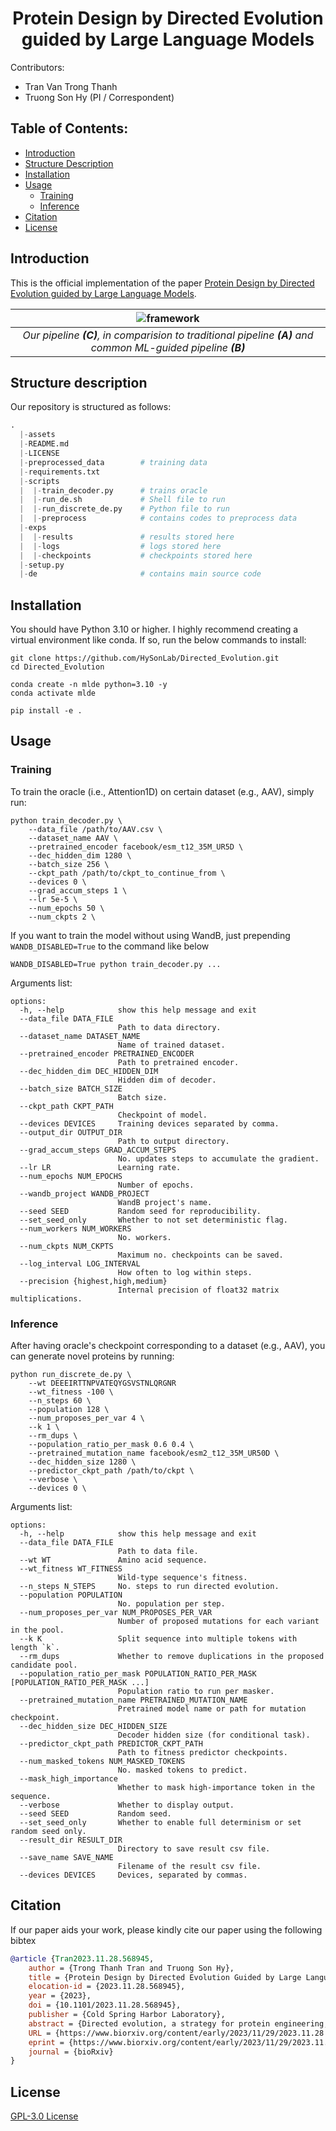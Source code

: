 <div align="center">

# Protein Design by Directed Evolution guided by Large Language Models
</div>

Contributors:
* Tran Van Trong Thanh
* Truong Son Hy (PI / Correspondent)

## Table of Contents:

- [Introduction](#introduction)
- [Structure Description](#structure-description)
- [Installation](#installation)
- [Usage](#usage)
    - [Training](#training)
    - [Inference](#inference)
- [Citation](#citation)
- [License](#license)

## Introduction
This is the official implementation of the paper [Protein Design by Directed Evolution guided by Large Language Models](https://www.biorxiv.org/content/10.1101/2023.11.28.568945v1).

| ![framework](./assets/Directed_Evolution_Framework.png) | 
|:--:| 
| *Our pipeline **(C)**, in comparision to traditional pipeline **(A)** and common ML-guided pipeline **(B)*** |

## Structure description

Our repository is structured as follows:
```python
.
  |-assets
  |-README.md
  |-LICENSE
  |-preprocessed_data        # training data
  |-requirements.txt   
  |-scripts
  |  |-train_decoder.py      # trains oracle
  |  |-run_de.sh             # Shell file to run
  |  |-run_discrete_de.py    # Python file to run
  |  |-preprocess            # contains codes to preprocess data
  |-exps
  |  |-results               # results stored here
  |  |-logs                  # logs stored here
  |  |-checkpoints           # checkpoints stored here
  |-setup.py
  |-de                       # contains main source code
```

## Installation

You should have Python 3.10 or higher. I highly recommend creating a virtual environment like conda. If so, run the below commands to install:

```shell
git clone https://github.com/HySonLab/Directed_Evolution.git 
cd Directed_Evolution 

conda create -n mlde python=3.10 -y 
conda activate mlde

pip install -e .
```

## Usage

### Training

To train the oracle (i.e., Attention1D) on certain dataset (e.g., AAV), simply run:
```shell
python train_decoder.py \
    --data_file /path/to/AAV.csv \
    --dataset_name AAV \
    --pretrained_encoder facebook/esm_t12_35M_UR5D \
    --dec_hidden_dim 1280 \
    --batch_size 256 \
    --ckpt_path /path/to/ckpt_to_continue_from \
    --devices 0 \
    --grad_accum_steps 1 \
    --lr 5e-5 \
    --num_epochs 50 \
    --num_ckpts 2 \
```
If you want to train the model without using WandB, just prepending `WANDB_DISABLED=True` to the command like below

```shell
WANDB_DISABLED=True python train_decoder.py ...
```

Arguments list:
```shell
options:
  -h, --help            show this help message and exit
  --data_file DATA_FILE
                        Path to data directory.
  --dataset_name DATASET_NAME
                        Name of trained dataset.
  --pretrained_encoder PRETRAINED_ENCODER
                        Path to pretrained encoder.
  --dec_hidden_dim DEC_HIDDEN_DIM
                        Hidden dim of decoder.
  --batch_size BATCH_SIZE
                        Batch size.
  --ckpt_path CKPT_PATH
                        Checkpoint of model.
  --devices DEVICES     Training devices separated by comma.
  --output_dir OUTPUT_DIR
                        Path to output directory.
  --grad_accum_steps GRAD_ACCUM_STEPS
                        No. updates steps to accumulate the gradient.
  --lr LR               Learning rate.
  --num_epochs NUM_EPOCHS
                        Number of epochs.
  --wandb_project WANDB_PROJECT
                        WandB project's name.
  --seed SEED           Random seed for reproducibility.
  --set_seed_only       Whether to not set deterministic flag.
  --num_workers NUM_WORKERS
                        No. workers.
  --num_ckpts NUM_CKPTS
                        Maximum no. checkpoints can be saved.
  --log_interval LOG_INTERVAL
                        How often to log within steps.
  --precision {highest,high,medium}
                        Internal precision of float32 matrix multiplications.
```

### Inference

After having oracle's checkpoint corresponding to a dataset (e.g., AAV), you can generate novel proteins by running:
```shell
python run_discrete_de.py \
    --wt DEEEIRTTNPVATEQYGSVSTNLQRGNR
    --wt_fitness -100 \
    --n_steps 60 \
    --population 128 \
    --num_proposes_per_var 4 \
    --k 1 \
    --rm_dups \
    --population_ratio_per_mask 0.6 0.4 \
    --pretrained_mutation_name facebook/esm2_t12_35M_UR50D \
    --dec_hidden_size 1280 \
    --predictor_ckpt_path /path/to/ckpt \
    --verbose \
    --devices 0 \
```

Arguments list:
```shell
options:
  -h, --help            show this help message and exit
  --data_file DATA_FILE
                        Path to data file.
  --wt WT               Amino acid sequence.
  --wt_fitness WT_FITNESS
                        Wild-type sequence's fitness.
  --n_steps N_STEPS     No. steps to run directed evolution.
  --population POPULATION
                        No. population per step.
  --num_proposes_per_var NUM_PROPOSES_PER_VAR
                        Number of proposed mutations for each variant in the pool.
  --k K                 Split sequence into multiple tokens with length `k`.
  --rm_dups             Whether to remove duplications in the proposed candidate pool.
  --population_ratio_per_mask POPULATION_RATIO_PER_MASK [POPULATION_RATIO_PER_MASK ...]
                        Population ratio to run per masker.
  --pretrained_mutation_name PRETRAINED_MUTATION_NAME
                        Pretrained model name or path for mutation checkpoint.
  --dec_hidden_size DEC_HIDDEN_SIZE
                        Decoder hidden size (for conditional task).
  --predictor_ckpt_path PREDICTOR_CKPT_PATH
                        Path to fitness predictor checkpoints.
  --num_masked_tokens NUM_MASKED_TOKENS
                        No. masked tokens to predict.
  --mask_high_importance
                        Whether to mask high-importance token in the sequence.
  --verbose             Whether to display output.
  --seed SEED           Random seed.
  --set_seed_only       Whether to enable full determinism or set random seed only.
  --result_dir RESULT_DIR
                        Directory to save result csv file.
  --save_name SAVE_NAME
                        Filename of the result csv file.
  --devices DEVICES     Devices, separated by commas.
```

## Citation
If our paper aids your work, please kindly cite our paper using the following bibtex
```bibtex
@article {Tran2023.11.28.568945,
	author = {Trong Thanh Tran and Truong Son Hy},
	title = {Protein Design by Directed Evolution Guided by Large Language Models},
	elocation-id = {2023.11.28.568945},
	year = {2023},
	doi = {10.1101/2023.11.28.568945},
	publisher = {Cold Spring Harbor Laboratory},
	abstract = {Directed evolution, a strategy for protein engineering, optimizes protein properties (i.e., fitness) by a rigorous and resource-intensive process of screening or selecting among a vast range of mutations. By conducting an in-silico screening of sequence properties, machine learning-guided directed evolution (MLDE) can expedite the optimization process and alleviate the experimental workload. In this work, we propose a general MLDE framework in which we apply recent advancements of Deep Learning in protein representation learning and protein property prediction to accelerate the searching and optimization processes. In particular, we introduce an optimization pipeline that utilizes Large Language Models (LLMs) to pinpoint the mutation hotspots in the sequence and then suggest replacements to improve the overall fitness. Our experiments have shown the superior efficiency and efficacy of our proposed framework in the conditional protein generation, in comparision with traditional searching algorithms, diffusion models, and other generative models. We expect this work will shed a new light on not only protein engineering but also on solving combinatorial problems using data-driven methods. Our implementation is publicly available at https://github.com/HySonLab/Directed_EvolutionCompeting Interest StatementThe authors have declared no competing interest.},
	URL = {https://www.biorxiv.org/content/early/2023/11/29/2023.11.28.568945},
	eprint = {https://www.biorxiv.org/content/early/2023/11/29/2023.11.28.568945.full.pdf},
	journal = {bioRxiv}
}
```

## License

[GPL-3.0 License](./LICENSE)
